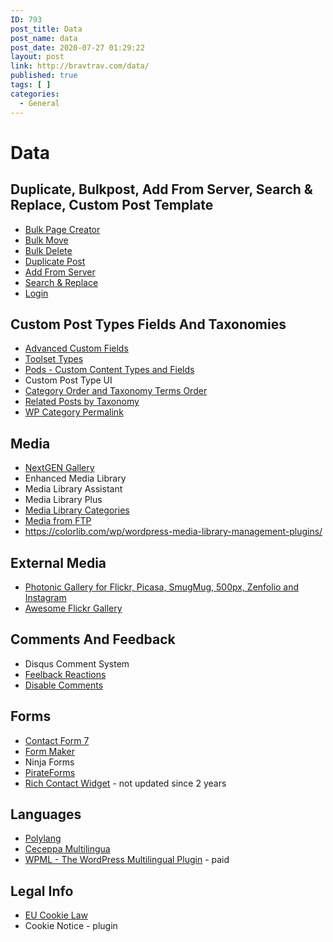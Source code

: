 ```yaml
---
ID: 793
post_title: Data
post_name: data
post_date: 2020-07-27 01:29:22
layout: post
link: http://bravtrav.com/data/
published: true
tags: [ ]
categories:
  - General
---
```

<h1>Data</h1>
<h2>Duplicate, Bulkpost, Add From Server, Search &amp; Replace, Custom Post Template</h2>
<ul>
<li><a href="https://wordpress.org/plugins/bulk-page-creator">Bulk Page Creator</a></li>
<li><a href="https://wordpress.org/plugins/bulk-move">Bulk Move</a></li>
<li><a href="https://bulkwp.com/">Bulk Delete</a></li>
<li><a href="https://wordpress.org/plugins/duplicate-post/">Duplicate Post</a></li>
<li><a href="https://wordpress.org/plugins/add-from-server/">Add From Server</a></li>
<li><a href="https://wordpress.org/plugins/search-and-replace/">Search &amp; Replace</a></li>
<li><a href="https://wordpress.org/plugins/login-page-styler/">Login</a></li>
</ul>
<h2>Custom Post Types Fields And Taxonomies</h2>
<ul>
<li><a href="http://wordpress.org/plugins/advanced-custom-fields/">Advanced Custom Fields</a></li>
<li><a href="https://wordpress.org/plugins/types/">Toolset Types</a></li>
<li><a href="https://wordpress.org/plugins/pods/">Pods - Custom Content Types and Fields</a></li>
<li>Custom Post Type UI</li>
<li><a href="https://wordpress.org/plugins/taxonomy-terms-order/">Category Order and Taxonomy Terms Order</a></li>
<li><a href="https://wordpress.org/plugins/related-posts-by-taxonomy/">Related Posts by Taxonomy</a></li>
<li><a href="https://wordpress.org/plugins/wp-category-permalink/">WP Category Permalink</a></li>
</ul>
<h2>Media</h2>
<ul>
<li><a href="http://wordpress.org/plugins/nextgen-gallery/">NextGEN Gallery</a></li>
<li>Enhanced Media Library</li>
<li>Media Library Assistant</li>
<li>Media Library Plus</li>
<li><a href="https://wordpress.org/plugins/wp-media-library-categories/">Media Library Categories</a></li>
<li><a href="https://wordpress.org/plugins/media-from-ftp/">Media from FTP</a></li>
<li><a href="https://colorlib.com/wp/wordpress-media-library-management-plugins/">https://colorlib.com/wp/wordpress-media-library-management-plugins/</a></li>
</ul>
<h2>External Media</h2>
<ul>
<li><a href="http://wordpress.org/plugins/photonic/">Photonic Gallery for Flickr, Picasa, SmugMug, 500px, Zenfolio and Instagram</a></li>
<li><a href="http://wordpress.org/plugins/awesome-flickr-gallery-plugin/">Awesome Flickr Gallery</a></li>
</ul>
<h2>Comments And Feedback</h2>
<ul>
<li>Disqus Comment System</li>
<li><a href="https://wordpress.org/plugins/voting-platform-feelbacks/">Feelback Reactions</a></li>
<li><a href="https://wordpress.org/plugins/disable-comments/">Disable Comments</a></li>
</ul>
<h2>Forms</h2>
<ul>
<li><a href="http://wordpress.org/plugins/contact-form-7/">Contact Form 7</a></li>
<li><a href="https://wordpress.org/plugins/form-maker/">Form Maker</a></li>
<li>Ninja Forms</li>
<li><a href="https://wordpress.org/plugins/pirate-forms/">PirateForms</a></li>
<li><a href="https://wordpress.org/plugins/rich-contact-widget/">Rich Contact Widget</a> - not updated since 2 years</li>
</ul>
<h2>Languages</h2>
<ul>
<li><a href="https://wordpress.org/plugins/polylang/">Polylang</a></li>
<li><a href="https://wordpress.org/plugins/ceceppa-multilingua/">Ceceppa Multilingua</a></li>
<li><a href="https://wpml.org/">WPML - The WordPress Multilingual Plugin</a> - paid</li>
</ul>
<h2>Legal Info</h2>
<ul>
<li><a href="http://wordpress.org/plugins/eu-cookie-law/">EU Cookie Law</a></li>
<li>Cookie Notice - plugin</li>
</ul>